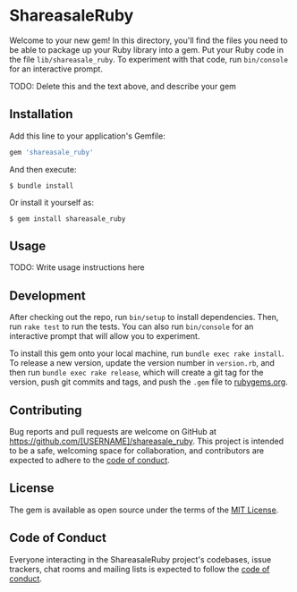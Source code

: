 # ShareasaleRuby

Welcome to your new gem! In this directory, you'll find the files you need to be able to package up your Ruby library into a gem. Put your Ruby code in the file `lib/shareasale_ruby`. To experiment with that code, run `bin/console` for an interactive prompt.

TODO: Delete this and the text above, and describe your gem

## Installation

Add this line to your application's Gemfile:

```ruby
gem 'shareasale_ruby'
```

And then execute:

    $ bundle install

Or install it yourself as:

    $ gem install shareasale_ruby

## Usage

TODO: Write usage instructions here

## Development

After checking out the repo, run `bin/setup` to install dependencies. Then, run `rake test` to run the tests. You can also run `bin/console` for an interactive prompt that will allow you to experiment.

To install this gem onto your local machine, run `bundle exec rake install`. To release a new version, update the version number in `version.rb`, and then run `bundle exec rake release`, which will create a git tag for the version, push git commits and tags, and push the `.gem` file to [rubygems.org](https://rubygems.org).

## Contributing

Bug reports and pull requests are welcome on GitHub at https://github.com/[USERNAME]/shareasale_ruby. This project is intended to be a safe, welcoming space for collaboration, and contributors are expected to adhere to the [code of conduct](https://github.com/[USERNAME]/shareasale_ruby/blob/master/CODE_OF_CONDUCT.md).


## License

The gem is available as open source under the terms of the [MIT License](https://opensource.org/licenses/MIT).

## Code of Conduct

Everyone interacting in the ShareasaleRuby project's codebases, issue trackers, chat rooms and mailing lists is expected to follow the [code of conduct](https://github.com/[USERNAME]/shareasale_ruby/blob/master/CODE_OF_CONDUCT.md).
